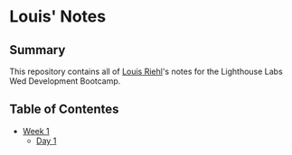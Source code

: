 # Louis' Notes

## Summary

This repository contains all of [Louis Riehl](https://github.com/louisriehl)'s notes for the Lighthouse Labs Wed Development Bootcamp.

## Table of Contentes
* [Week 1](/Week_1)
  * [Day 1](/Week_1/Day_1)